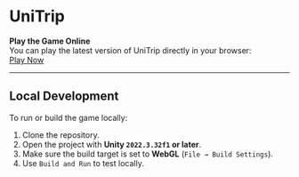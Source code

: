 # UniTrip

**Play the Game Online**  
You can play the latest version of UniTrip directly in your browser:  
[Play Now](https://iu-capstone-project-2025.github.io/UniTrip/)

---

## Local Development

To run or build the game locally:

1. Clone the repository.
2. Open the project with **Unity `2022.3.32f1` or later**.
3. Make sure the build target is set to **WebGL** (`File → Build Settings`).
4. Use `Build and Run` to test locally.
